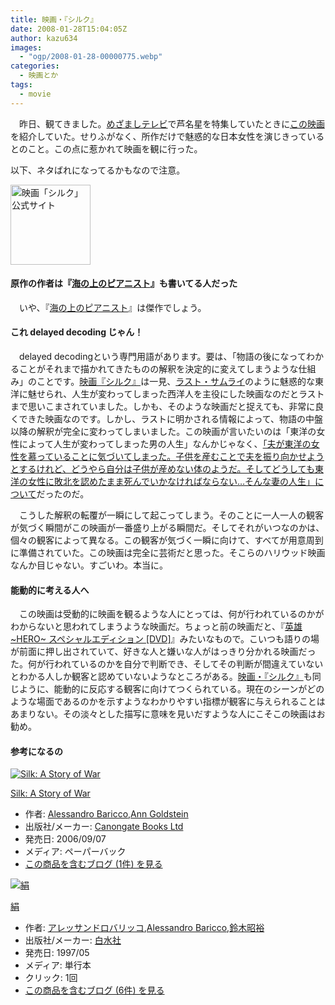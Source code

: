 ```yaml
---
title: 映画・『シルク』
date: 2008-01-28T15:04:05Z
author: kazu634
images:
  - "ogp/2008-01-28-00000775.webp"
categories:
  - 映画とか
tags:
  - movie
---
```

<div class="section">
<p>
    　昨日、観てきました。<a href="http://www.fujitv.co.jp/meza/index2.html" onclick="__gaTracker('send', 'event', 'outbound-article', 'http://www.fujitv.co.jp/meza/index2.html', 'めざましテレビ');" target="_blank">めざましテレビ</a>で芦名星を特集していたときに<a href="http://www.silk-movie.com/" onclick="__gaTracker('send', 'event', 'outbound-article', 'http://www.silk-movie.com/', 'この映画');" target="_blank">この映画</a>を紹介していた。せりふがなく、所作だけで魅惑的な日本女性を演じきっているとのこと。この点に惹かれて映画を観に行った。
</p>

<p>
    以下、ネタばれになってるかもなので注意。
</p>

<p>
<center>
</center>
</p>

<p>
<a href="http://www.silk-movie.com/" onclick="__gaTracker('send', 'event', 'outbound-article', 'http://www.silk-movie.com/', '');"><img width="128" alt="映画「シルク」公式サイト" src="http://img.simpleapi.net/small/http://www.silk-movie.com/" style="border-style:none" height="128" /></a>
</p></p>

<p>
<a name="seemore"></a>
</p>

<h4>
    原作の作者は『<a href="http://d.hatena.ne.jp/asin/4560046700" onclick="__gaTracker('send', 'event', 'outbound-article', 'http://d.hatena.ne.jp/asin/4560046700', '海の上のピアニスト');">海の上のピアニスト</a>』も書いてる人だった
</h4>

<p>
    　いや、『<a href="http://d.hatena.ne.jp/asin/4560046700" onclick="__gaTracker('send', 'event', 'outbound-article', 'http://d.hatena.ne.jp/asin/4560046700', '海の上のピアニスト');">海の上のピアニスト</a>』は傑作でしょう。
</p>

<h4>
    これ delayed decoding じゃん！
</h4>

<p>
    　delayed decodingという専門用語があります。要は、「物語の後になってわかることがそれまで描かれてきたものの解釈を決定的に変えてしまうような仕組み」のことです。<a href="http://www.silk-movie.com/" onclick="__gaTracker('send', 'event', 'outbound-article', 'http://www.silk-movie.com/', '映画『シルク』');" target="_blank">映画『シルク』</a>は一見、<a href="http://lastsamurai.warnerbros.com/html_index.php" onclick="__gaTracker('send', 'event', 'outbound-article', 'http://lastsamurai.warnerbros.com/html_index.php', 'ラスト・サムライ');" target="_blank">ラスト・サムライ</a>のように魅惑的な東洋に魅せられ、人生が変わってしまった西洋人を主役にした映画なのだとラストまで思いこまされていました。しかも、そのような映画だと捉えても、非常に良くできた映画なのです。しかし、ラストに明かされる情報によって、物語の中盤以降の解釈が完全に変わってしまいました。この映画が言いたいのは「東洋の女性によって人生が変わってしまった男の人生」なんかじゃなく、<u>「夫が東洋の女性を慕っていることに気づいてしまった。子供を産むことで夫を振り向かせようとするけれど、どうやら自分は子供が産めない体のようだ。そしてどうしても東洋の女性に敗北を認めたまま死んでいかなければならない…そんな妻の人生」について</u>だったのだ。
</p>

<p>
    　こうした解釈の転覆が一瞬にして起こってしまう。そのことに一人一人の観客が気づく瞬間がこの映画が一番盛り上がる瞬間だ。そしてそれがいつなのかは、個々の観客によって異なる。この観客が気づく一瞬に向けて、すべてが用意周到に準備されていた。この映画は完全に芸術だと思った。そこらのハリウッド映画なんか目じゃない。すごいわ。本当に。
</p>

<h4>
    能動的に考える人へ
</h4>

<p>
    　この映画は受動的に映画を観るような人にとっては、何が行われているのかがわからないと思われてしまうような映画だ。ちょっと前の映画だと、『<a href="http://d.hatena.ne.jp/asin/B00009RG46" onclick="__gaTracker('send', 'event', 'outbound-article', 'http://d.hatena.ne.jp/asin/B00009RG46', '英雄 ~HERO~ スペシャルエディション [DVD]');">英雄 ~HERO~ スペシャルエディション [DVD]</a>』みたいなもので。こいつも語りの場が前面に押し出されていて、好きな人と嫌いな人がはっきり分かれる映画だった。何が行われているのかを自分で判断でき、そしてその判断が間違えていないとわかる人しか観客と認めていないようなところがある。<a href="http://www.silk-movie.com/" onclick="__gaTracker('send', 'event', 'outbound-article', 'http://www.silk-movie.com/', '映画・『シルク』');" target="_blank">映画・『シルク』</a>も同じように、能動的に反応する観客に向けてつくられている。現在のシーンがどのような場面であるのかを示すようなわかりやすい指標が観客に与えられることはあまりない。その淡々とした描写に意味を見いだすような人にこそこの映画はお勧め。
</p>

<h4>
    参考になるの
</h4>

<div class="hatena-asin-detail">
<a href="http://www.amazon.co.jp/dp/1841958352/?tag=hatena_st1-22&ascsubtag=d-7ibv" onclick="__gaTracker('send', 'event', 'outbound-article', 'http://www.amazon.co.jp/dp/1841958352/?tag=hatena_st1-22&ascsubtag=d-7ibv', '');"><img src="https://images-na.ssl-images-amazon.com/images/I/41MHEXqT8sL._SL160_.jpg" class="hatena-asin-detail-image" alt="Silk: A Story of War" title="Silk: A Story of War" /></a></p>

<div class="hatena-asin-detail-info">
<p class="hatena-asin-detail-title">
<a href="http://www.amazon.co.jp/dp/1841958352/?tag=hatena_st1-22&ascsubtag=d-7ibv" onclick="__gaTracker('send', 'event', 'outbound-article', 'http://www.amazon.co.jp/dp/1841958352/?tag=hatena_st1-22&ascsubtag=d-7ibv', 'Silk: A Story of War');">Silk: A Story of War</a>
</p>

<ul>
<li>
<span class="hatena-asin-detail-label">作者:</span> <a href="http://d.hatena.ne.jp/keyword/Alessandro%20Baricco" onclick="__gaTracker('send', 'event', 'outbound-article', 'http://d.hatena.ne.jp/keyword/Alessandro%20Baricco', 'Alessandro Baricco');" class="keyword">Alessandro Baricco</a>,<a href="http://d.hatena.ne.jp/keyword/Ann%20Goldstein" onclick="__gaTracker('send', 'event', 'outbound-article', 'http://d.hatena.ne.jp/keyword/Ann%20Goldstein', 'Ann Goldstein');" class="keyword">Ann Goldstein</a>
</li>
<li>
<span class="hatena-asin-detail-label">出版社/メーカー:</span> <a href="http://d.hatena.ne.jp/keyword/Canongate%20Books%20Ltd" onclick="__gaTracker('send', 'event', 'outbound-article', 'http://d.hatena.ne.jp/keyword/Canongate%20Books%20Ltd', 'Canongate Books Ltd');" class="keyword">Canongate Books Ltd</a>
</li>
<li>
<span class="hatena-asin-detail-label">発売日:</span> 2006/09/07
</li>
<li>
<span class="hatena-asin-detail-label">メディア:</span> ペーパーバック
</li>
<li>
<a href="http://d.hatena.ne.jp/asin/1841958352" onclick="__gaTracker('send', 'event', 'outbound-article', 'http://d.hatena.ne.jp/asin/1841958352', 'この商品を含むブログ (1件) を見る');" target="_blank">この商品を含むブログ (1件) を見る</a>
</li>
</ul>
</div>

<div class="hatena-asin-detail-foot">
</div>
</div>

<div class="hatena-asin-detail">
<a href="http://www.amazon.co.jp/dp/4560046255/?tag=hatena_st1-22&ascsubtag=d-7ibv" onclick="__gaTracker('send', 'event', 'outbound-article', 'http://www.amazon.co.jp/dp/4560046255/?tag=hatena_st1-22&ascsubtag=d-7ibv', '');"><img src="https://images-na.ssl-images-amazon.com/images/I/41W1MGXPNDL._SL160_.jpg" class="hatena-asin-detail-image" alt="絹" title="絹" /></a></p>

<div class="hatena-asin-detail-info">
<p class="hatena-asin-detail-title">
<a href="http://www.amazon.co.jp/dp/4560046255/?tag=hatena_st1-22&ascsubtag=d-7ibv" onclick="__gaTracker('send', 'event', 'outbound-article', 'http://www.amazon.co.jp/dp/4560046255/?tag=hatena_st1-22&ascsubtag=d-7ibv', '絹');">絹</a>
</p>

<ul>
<li>
<span class="hatena-asin-detail-label">作者:</span> <a href="http://d.hatena.ne.jp/keyword/%A5%A2%A5%EC%A5%C3%A5%B5%A5%F3%A5%C9%A5%ED%A5%D0%A5%EA%A5%C3%A5%B3" onclick="__gaTracker('send', 'event', 'outbound-article', 'http://d.hatena.ne.jp/keyword/%A5%A2%A5%EC%A5%C3%A5%B5%A5%F3%A5%C9%A5%ED%A5%D0%A5%EA%A5%C3%A5%B3', 'アレッサンドロバリッコ');" class="keyword">アレッサンドロバリッコ</a>,<a href="http://d.hatena.ne.jp/keyword/Alessandro%20Baricco" onclick="__gaTracker('send', 'event', 'outbound-article', 'http://d.hatena.ne.jp/keyword/Alessandro%20Baricco', 'Alessandro Baricco');" class="keyword">Alessandro Baricco</a>,<a href="http://d.hatena.ne.jp/keyword/%CE%EB%CC%DA%BE%BC%CD%B5" onclick="__gaTracker('send', 'event', 'outbound-article', 'http://d.hatena.ne.jp/keyword/%CE%EB%CC%DA%BE%BC%CD%B5', '鈴木昭裕');" class="keyword">鈴木昭裕</a>
</li>
<li>
<span class="hatena-asin-detail-label">出版社/メーカー:</span> <a href="http://d.hatena.ne.jp/keyword/%C7%F2%BF%E5%BC%D2" onclick="__gaTracker('send', 'event', 'outbound-article', 'http://d.hatena.ne.jp/keyword/%C7%F2%BF%E5%BC%D2', '白水社');" class="keyword">白水社</a>
</li>
<li>
<span class="hatena-asin-detail-label">発売日:</span> 1997/05
</li>
<li>
<span class="hatena-asin-detail-label">メディア:</span> 単行本
</li>
<li>
<span class="hatena-asin-detail-label">クリック</span>: 1回
</li>
<li>
<a href="http://d.hatena.ne.jp/asin/4560046255" onclick="__gaTracker('send', 'event', 'outbound-article', 'http://d.hatena.ne.jp/asin/4560046255', 'この商品を含むブログ (6件) を見る');" target="_blank">この商品を含むブログ (6件) を見る</a>
</li>
</ul>
</div>

<div class="hatena-asin-detail-foot">
</div>
</div>
</div>
